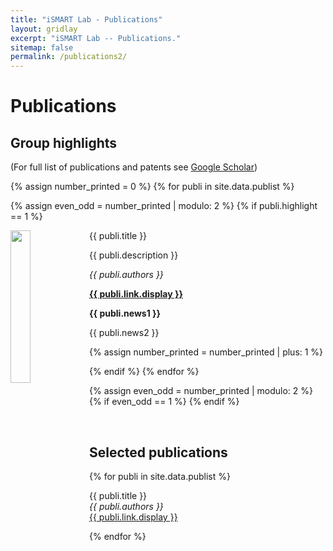 ```yaml
---
title: "iSMART Lab - Publications"
layout: gridlay
excerpt: "iSMART Lab -- Publications."
sitemap: false
permalink: /publications2/
---
```


# Publications

## Group highlights

(For full list of publications and patents see [Google Scholar](https://scholar.google.com/citations?hl=en&user=V8pn4tIAAAAJ&view_op=list_works&sortby=pubdate))

{% assign number_printed = 0 %}
{% for publi in site.data.publist %}

{% assign even_odd = number_printed | modulo: 2 %}
{% if publi.highlight == 1 %}

<div class="row">

 <div class="col-sm-12 clearfix">
  <div class="well">
   <pubtit>{{ publi.title }}</pubtit>
   <img src="{{ site.url }}{{ site.baseurl }}/images/pubpic/{{ publi.image }}" class="img-responsive" width="25%" style="aspect-ratio: 1.8;float: left" />
   <p>{{ publi.description }}</p>
   <p><em>{{ publi.authors }}</em></p>
   <p><strong><a href="{{ publi.link.url }}">{{ publi.link.display }}</a></strong></p>
   <p class="text-danger"><strong> {{ publi.news1 }}</strong></p>
   <p> {{ publi.news2 }}</p>
  </div>
 </div>

</div>

{% assign number_printed = number_printed | plus: 1 %}

{% endif %}
{% endfor %}

{% assign even_odd = number_printed | modulo: 2 %}
{% if even_odd == 1 %}
{% endif %}

<p> &nbsp; </p>



## Selected publications

{% for publi in site.data.publist %}

  {{ publi.title }} <br />
  <em>{{ publi.authors }} </em><br /><a href="{{ publi.link.url }}">{{ publi.link.display }}</a>

{% endfor %}
